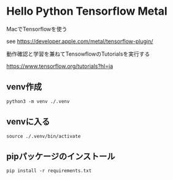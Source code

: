# Hello Python Tensorflow Metal
MacでTensorflowを使う

see https://developer.apple.com/metal/tensorflow-plugin/

動作確認と学習を兼ねてTensowflowのTutorialsを実行する

https://www.tensorflow.org/tutorials?hl=ja

## venv作成
```
python3 -m venv ./.venv
```

## venvに入る
```
source ./.venv/bin/activate
```

## pipパッケージのインストール
```
pip install -r requirements.txt
```